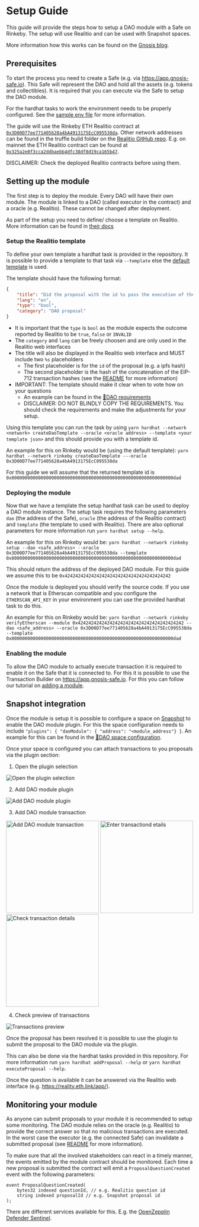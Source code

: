 # Setup Guide

This guide will provide the steps how to setup a DAO module with a Safe on Rinkeby. The setup will use Realitio and can be used with Snapshot spaces.

More information how this works can be found on the [Gnosis blog](https://blog.gnosis.pm/ea67eb95c34f).

## Prerequisites

To start the process you need to create a Safe (e.g. via https://app.gnosis-safe.io). This Safe will represent the DAO and hold all the assets (e.g. tokens and collectibles). It is required that you can execute via the Safe to setup the DAO module.

For the hardhat tasks to work the environment needs to be properly configured. See the [sample env file](../.env.sample) for more information.

The guide will use the Rinkeby ETH Realitio contract at [`0x3D00D77ee771405628a4bA4913175EcC095538da`](https://rinkeby.etherscan.io/address/0x3D00D77ee771405628a4bA4913175EcC095538da#code). Other network addresses can be found in the truffle build folder on the [Realitio GitHub repo](https://github.com/realitio/realitio-contracts). E.g. on mainnet the ETH Realitio contract can be found at [`0x325a2e0f3cca2ddbaebb4dfc38df8d19ca165b47`](https://etherscan.io/address/0x325a2e0f3cca2ddbaebb4dfc38df8d19ca165b47#code).

DISCLAIMER: Check the deployed Realitio contracts before using them.

## Setting up the module

The first step is to deploy the module. Every DAO will have their own module. The module is linked to a DAO (called executor in the contract) and a oracle (e.g. Realitio). These cannot be changed after deployment.

As part of the setup you need to define/ choose a template on Realitio. More information can be found in [their docs](https://github.com/realitio/realitio-dapp#structuring-and-fetching-information) 

### Setup the Realitio template

To define your own template a hardhat task is provided in the repository. It is possible to provide a template to that task via `--template` else the [default template](../src/tasks/defaultTemplate.json) is used.

The template should have the following format:
```json
{
    "title": "Did the proposal with the id %s pass the execution of the transactions with hash 0x%s?",
    "lang": "en",
    "type": "bool",
    "category": "DAO proposal"
}
```

- It is important that the `type` is `bool` as the module expects the outcome reported by Realitio to be `true`, `false` or `INVALID`
- The `category` and `lang` can be freely choosen and are only used in the Realitio web interfaces
- The title will also be displayed in the Realitio web interface and MUST include two `%s` placeholders
  - The first placeholder is for the `id` of the proposal (e.g. a ipfs hash)
  - The second placeholder is the hash of the concatenation of the EIP-712 transaction hashes (see the [README](../README.md) for more information)
- IMPORTANT: The template should make it clear when to vote how on your questions
  - An example can be found in the [🍯DAO requirements](https://cloudflare-ipfs.com/ipfs/QmeJwtwdG4mPzC8sESrW7zqixZqdHDYnREz6ar9GCewgz7/)
  - DISCLAIMER: DO NOT BLINDLY COPY THE REQUIREMENTS. You should check the requirements and make the adjustments for your setup.

Using this template you can run the task by using `yarn hardhat --network <network> createDaoTemplate --oracle <oracle address> --template <your template json>` and this should provide you with a template id.

An example for this on Rinkeby would be (using the default template):
`yarn hardhat --network rinkeby createDaoTemplate ---oracle 0x3D00D77ee771405628a4bA4913175EcC095538da`

For this guide we will assume that the returned template id is `0x0000000000000000000000000000000000000000000000000000000000000dad`

### Deploying the module

Now that we have a template the setup hardhat task can be used to deploy a DAO module instance. The setup task requires the following parameters `dao` (the address of the Safe), `oracle` (the address of the Realitio contract) and `template` (the template to used with Realitio). There are also optional parameters for more information run `yarn hardhat setup --help`.

An example for this on Rinkeby would be:
`yarn hardhat --network rinkeby setup --dao <safe_address> --oracle 0x3D00D77ee771405628a4bA4913175EcC095538da --template 0x0000000000000000000000000000000000000000000000000000000000000dad`

This should return the address of the deployed DAO module. For this guide we assume this to be `0x4242424242424242424242424242424242424242`

Once the module is deployed you should verify the source code. If you use a network that is Etherscan compatible and you configure the `ETHERSCAN_API_KEY` in your environment you can use the provided hardhat task to do this. 

An example for this on Rinkeby would be:
`yarn hardhat --network rinkeby verifyEtherscan --module 0x4242424242424242424242424242424242424242 --dao <safe_address> --oracle 0x3D00D77ee771405628a4bA4913175EcC095538da --template 0x0000000000000000000000000000000000000000000000000000000000000dad`

### Enabling the module

To allow the DAO module to actually execute transaction it is required to enable it on the Safe that it is connected to. For this it is possible to use the Transaction Builder on https://app.gnosis-safe.io. For this you can follow our tutorial on [adding a module](https://help.gnosis-safe.io/en/articles/4934427-add-a-module).

## Snapshot integration

Once the module is setup it is possible to configure a space on [Snapshot](https://snapshot.org/) to enable the DAO module plugin. For this the space configuration needs to include `"plugins": { "daoModule": { "address": "<module_address"} }`. An example for this can be found in the [🍯DAO space configuration](https://cloudflare-ipfs.com/ipfs/QmahDCSkdED9BLZ3VtH6aJ8P5TmvMYEfA7fJa4hGsvEpi2/).

Once your space is configured you can attach transactions to you proposals via the plugin section:

1. Open the plugin selection

![Open the plugin selection](./snapshot_plugin_section.png)


2. Add DAO module plugin

![Add DAO module plugin](./snapshot_add_plugin.png)

3. Add DAO module transaction

<img src="./snapshot_module_add_tx.png"
     alt="Add DAO module transaction"
     width="250"/>
<img src="./snapshot_module_tx_details.png"
     alt="Enter transactiond etails"
     width="250" />
<img src="./snapshot_module_tx_confirm.png"
     alt="Check transaction details"
     width="250"/>

4. Check preview of transactions

![Transactions preview](./snapshot_plugin_preview.png)

Once the proposal has been resolved it is possible to use the plugin to submit the proposal to the DAO module via the plugin. 

This can also be done via the hardhat tasks provided in this repository. For more information run `yarn hardhat addProposal --help` or `yarn hardhat executeProposal --help`.

Once the question is available it can be answered via the Realitio web interface (e.g. https://reality.eth.link/app/).

## Monitoring your module

As anyone can submit proposals to your module it is recommended to setup some monitoring. The DAO module relies on the oracle (e.g. Realitio) to provide the correct answer so that no malicious transactions are executed. In the worst case the executor (e.g. the connected Safe) can invalidate a submitted proposal (see [README](../README.md) for more information). 

To make sure that all the involved stakeholders can react in a timely manner, the events emitted by the module contract should be monitored. Each time a new proposal is submitted the contract will emit a `ProposalQuestionCreated` event with the following parameters:
```
event ProposalQuestionCreated(
    bytes32 indexed questionId, // e.g. Realitio question id
    string indexed proposalId // e.g. Snapshot proposal id
);
```

There are different services available for this. E.g. the [OpenZepplin Defender Sentinel](https://docs.openzeppelin.com/defender/sentinel).

